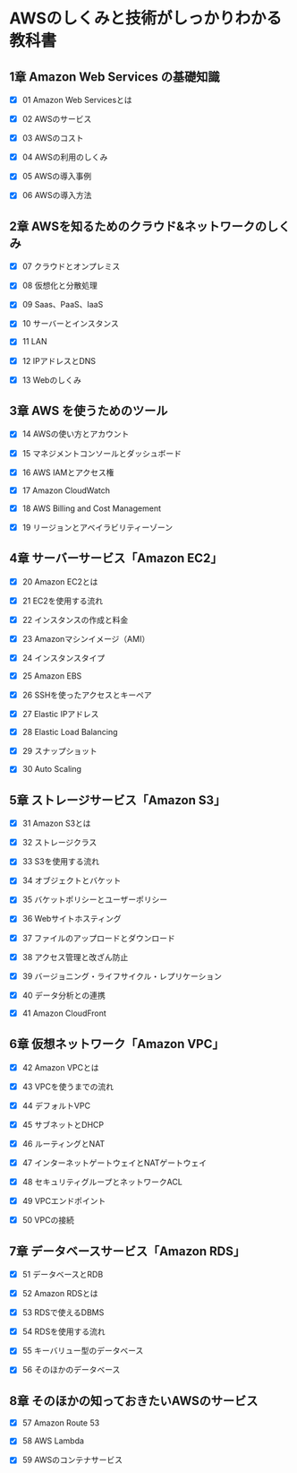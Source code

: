 # AWSのしくみと技術がしっかりわかる教科書

## 1章 Amazon Web Services の基礎知識

- [x] 01 Amazon Web Servicesとは

- [x] 02 AWSのサービス

- [x] 03 AWSのコスト

- [x] 04 AWSの利用のしくみ

- [x] 05 AWSの導入事例

- [x] 06 AWSの導入方法

## 2章 AWSを知るためのクラウド&ネットワークのしくみ

- [x] 07 クラウドとオンプレミス

- [x] 08 仮想化と分散処理

- [x] 09 Saas、PaaS、IaaS

- [x] 10 サーバーとインスタンス

- [x] 11 LAN

- [x] 12 IPアドレスとDNS

- [x] 13 Webのしくみ

## 3章 AWS を使うためのツール

- [x] 14 AWSの使い方とアカウント

- [x] 15 マネジメントコンソールとダッシュボード

- [x] 16 AWS IAMとアクセス権

- [x] 17 Amazon CloudWatch

- [x] 18 AWS Billing and Cost Management

- [x] 19 リージョンとアベイラビリティーゾーン

## 4章 サーバーサービス「Amazon EC2」

- [x] 20 Amazon EC2とは

- [x] 21 EC2を使用する流れ

- [x] 22 インスタンスの作成と料金

- [x] 23 Amazonマシンイメージ（AMI）

- [x] 24 インスタンスタイプ

- [x] 25 Amazon EBS

- [x] 26 SSHを使ったアクセスとキーペア

- [x] 27 Elastic IPアドレス

- [x] 28 Elastic Load Balancing

- [x] 29 スナップショット

- [x] 30 Auto Scaling

## 5章 ストレージサービス「Amazon S3」

- [x] 31 Amazon S3とは

- [x] 32 ストレージクラス

- [x] 33 S3を使用する流れ

- [x] 34 オブジェクトとバケット

- [x] 35 バケットポリシーとユーザーポリシー

- [x] 36 Webサイトホスティング

- [x] 37 ファイルのアップロードとダウンロード

- [x] 38 アクセス管理と改ざん防止

- [x] 39 バージョニング・ライフサイクル・レプリケーション

- [x] 40 データ分析との連携

- [x] 41 Amazon CloudFront

## 6章 仮想ネットワーク「Amazon VPC」

- [x] 42 Amazon VPCとは

- [x] 43 VPCを使うまでの流れ

- [x] 44 デフォルトVPC

- [x] 45 サブネットとDHCP

- [x] 46 ルーティングとNAT

- [x] 47 インターネットゲートウェイとNATゲートウェイ

- [x] 48 セキュリティグループとネットワークACL

- [x] 49 VPCエンドポイント

- [x] 50 VPCの接続

## 7章 データベースサービス「Amazon RDS」

- [x] 51 データベースとRDB

- [x] 52 Amazon RDSとは

- [x] 53 RDSで使えるDBMS

- [x] 54 RDSを使用する流れ

- [x] 55 キーバリュー型のデータベース

- [x] 56 そのほかのデータベース

## 8章 そのほかの知っておきたいAWSのサービス

- [x] 57 Amazon Route 53

- [x] 58 AWS Lambda

- [x] 59 AWSのコンテナサービス

